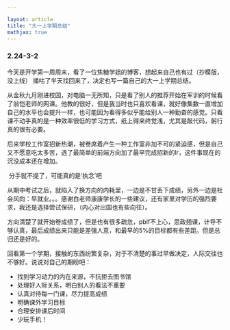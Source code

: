 ```yaml
---

layout: article
title: "大一上学期总结"
mathjax: true
---
```


### 2.24-3-2

​	今天是开学第一周周末，看了一位焦糖学姐的博客，想起来自己也有过（抄模版，没上线） 捅咕了半天找回来了，决定也写一篇自己的大一上学期总结。

​	从金秋九月刚进校园，对电脑一无所知，只是看了别人的推荐开始在军训的时候看了翁恺老师的网课。他教的很好，但是我当时也只喜欢看课，就好像集数一直增加自己的水平也会提升一样，也可能因为看得多似乎能给别人一种勤奋的感觉。只看课不动手真的是一种效率很低的学习方式，纸上得来终觉浅，尤其是敲代码，躬行真的很有必要。

​	后来学校工作室招新热潮，被卷席着产生一种工作室非加不可的紧迫感，但是自己又不愿意吃太多苦，选了最简单的前端方向加了最早完成招新的lr，这件事现在的沉没成本还在增加。

​	分手就不提了，可能真的是‘执念’吧

​	从期中考试之后，就陷入了换方向的内耗里，一边是不甘丢下成绩，另外一边是社会风向：早就业。。。感谢白老师康康学长的一些建议，还有家里对学历的强烈要求，我还是选择尝试保研，（内心对出国也有些向往）。

​	方向清楚了就开始卷成绩了，但是也有很多疏忽，pblf不上心，思政翘课，计导不够认真，最后成绩出来只能是差强人意，和最早的5%的目标都有些差距。但是总归还是好的。

​	回看第一个学期，接触的东西纷繁复杂，对于不清楚的事过早做决定，人际交往也不够好。说说对自己的期盼吧：

* 找到学习动力的内在来源，不抗拒去图书馆
* 处理好人际关系，明白别人的看法不重要
* 认真对待每一门课，尽力提高成绩
* 明确课外学习目标
* 合理安排课后时间
* 少玩手机！